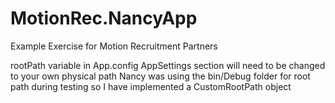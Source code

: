 # MotionRec.NancyApp
Example Exercise for Motion Recruitment Partners

rootPath variable in App.config AppSettings section will need to be changed to your own physical path
Nancy was using the bin/Debug folder for root path during testing so I have implemented a CustomRootPath object
